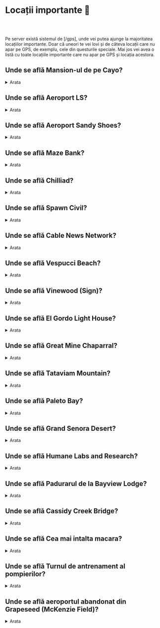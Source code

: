 # Locații importante 📌
<br><br>
<p>Pe server există sistemul de [/gps], unde vei putea ajunge la majoritatea locațiilor importante. Doar că uneori te vei lovi și de câteva locații care nu apar pe GPS, de exemplu, cele din questurile speciale. Mai jos vei avea o listă cu toate locațiile importante care nu apar pe GPS și locația acestora.</p>

<h2>Unde se află Mansion-ul de pe Cayo?</h2>
<details class="details custom-block">
  <summary>Arata</summary>
  <p>Locație</p>
  <img src="https://i.imgur.com/SyUhIlx.png" alt="Mansion 1">
  <img src="https://i.imgur.com/FGdv7PN.png" alt="Mansion 2">
</details>

<h2>Unde se află Aeroport LS?</h2>
<details class="details custom-block">
  <summary>Arata</summary>
  <p>Locație</p>
  <img src="https://i.imgur.com/gPIt8X3.png" alt="Aeroport LS 1">
  <img src="https://i.imgur.com/DtwW6qL.png" alt="Aeroport LS 2">
</details>

<h2>Unde se află Aeroport Sandy Shoes?</h2>
<details class="details custom-block">
  <summary>Arata</summary>
  <p>Locație</p>
  <img src="https://i.imgur.com/eq9pfXm.png" alt="Aeroport Sandy Shoes 1">
  <img src="https://i.imgur.com/Xrf8yBf.png" alt="Aeroport Sandy Shoes 2">
</details>

<h2>Unde se află Maze Bank?</h2>
<details class="details custom-block">
  <summary>Arata</summary>
  <p>Locație</p>
  <img src="https://i.imgur.com/9LlGD7c.png" alt="Maze Bank 1">
  <img src="https://i.imgur.com/RNC8yE9.png" alt="Maze Bank 2">
</details>

<h2>Unde se află Chilliad?</h2>
<details class="details custom-block">
  <summary>Arata</summary>
  <p>Locație</p>
  <img src="https://i.imgur.com/LzI9Kui.png" alt="Chilliad 1">
  <img src="https://i.imgur.com/t2n6avc.png" alt="Chilliad 2">
</details>

<h2>Unde se află Spawn Civil?</h2>
<details class="details custom-block">
  <summary>Arata</summary>
  <p>Locație</p>
  <img src="https://i.imgur.com/gvsgedg.png" alt="Spawn Civil 1">
  <img src="https://i.imgur.com/mCfUOmr.png" alt="Spawn Civil 2">
</details>

<h2>Unde se află Cable News Network?</h2>
<details class="details custom-block">
  <summary>Arata</summary>
  <p>Locație</p>
  <img src="https://i.imgur.com/jPjvBAI.png" alt="Cable News Network 1">
  <img src="https://i.imgur.com/O2WRzix.png" alt="Cable News Network 2">
</details>

<h2>Unde se află Vespucci Beach?</h2>
<details class="details custom-block">
  <summary>Arata</summary>
  <p>Locație</p>
  <img src="https://i.imgur.com/vIUqsAf.png" alt="Vespucci Beach 1">
  <img src="https://i.imgur.com/OAhqoAT.png" alt="Vespucci Beach 2">
</details>

<h2>Unde se află Vinewood (Sign)?</h2>
<details class="details custom-block">
  <summary>Arata</summary>
  <p>Locație</p>
  <img src="https://i.imgur.com/w60WYC5.png" alt="Vinewood Sign 1">
  <img src="https://i.imgur.com/iddxLXw.png" alt="Vinewood Sign 2">
</details>

<h2>Unde se află El Gordo Light House?</h2>
<details class="details custom-block">
  <summary>Arata</summary>
  <p>Locație</p>
  <img src="https://i.imgur.com/uh1p4LA.png" alt="El Gordo Light House 1">
  <img src="https://i.imgur.com/oH7XkdX.png" alt="El Gordo Light House 2">
</details>

<h2>Unde se află Great Mine Chaparral?</h2>
<details class="details custom-block">
  <summary>Arata</summary>
  <p>Locație</p>
  <img src="https://i.imgur.com/OTzM3nu.png" alt="Great Mine Chaparral 1">
  <img src="https://i.imgur.com/WiBjSqi.png" alt="Great Mine Chaparral 2">
</details>

<h2>Unde se află Tataviam Mountain?</h2>
<details class="details custom-block">
  <summary>Arata</summary>
  <p>Locație</p>
  <img src="https://i.imgur.com/CnioW0X.png" alt="Tataviam Mountain 1">
  <img src="https://i.imgur.com/BdmVW6a.png" alt="Tataviam Mountain 2">
</details>

<h2>Unde se află Paleto Bay?</h2>
<details class="details custom-block">
  <summary>Arata</summary>
  <p>Locație</p>
  <img src="https://i.imgur.com/K3xq94a.png" alt="Paleto Bay 1">
  <img src="https://i.imgur.com/4n3XRaE.png" alt="Paleto Bay 2">
</details>

<h2>Unde se află Grand Senora Desert?</h2>
<details class="details custom-block">
  <summary>Arata</summary>
  <p>Locație</p>
  <img src="https://i.imgur.com/hQLS27C.png" alt="Grand Senora Desert 1">
  <img src="https://i.imgur.com/OZMgwh0.png" alt="Grand Senora Desert 2">
</details>

<h2>Unde se află Humane Labs and Research?</h2>
<details class="details custom-block">
  <summary>Arata</summary>
  <p>Locație</p>
  <img src="https://i.imgur.com/vtvMlF0.png" alt="Humane Labs and Research 1">
  <img src="https://i.imgur.com/LzFKxTQ.png" alt="Humane Labs and Research 2">
</details>

<h2>Unde se află Padurarul de la Bayview Lodge?</h2>
<details class="details custom-block">
  <summary>Arata</summary>
  <p>Locație</p>
  <img src="https://i.imgur.com/CrT88uT.png" alt="Padurarul de la Bayview Lodge 1">
  <img src="https://i.imgur.com/9nmwEK6.png" alt="Padurarul de la Bayview Lodge 2">
</details>

<h2>Unde se află Cassidy Creek Bridge?</h2>
<details class="details custom-block">
  <summary>Arata</summary>
  <p>Locație</p>
  <img src="https://i.imgur.com/GmvxM3Q.png" alt="Cassidy Creek Bridge 1">
  <img src="https://i.imgur.com/8bUXgrk.png" alt="Cassidy Creek Bridge 2">
</details>

<h2>Unde se află Cea mai intalta macara?</h2>
<details class="details custom-block">
  <summary>Arata</summary>
  <p>Locație</p>
  <img src="https://i.imgur.com/mlD4poX.png" alt="Cea mai intalta macara 1">
  <img src="https://i.imgur.com/sKrGzRr.png" alt="Cea mai intalta macara 2">
</details>

<h2>Unde se află Turnul de antrenament al pompierilor?</h2>
<details class="details custom-block">
  <summary>Arata</summary>
  <p>Locație</p>
  <img src="https://i.imgur.com/iJQvfoq.png" alt="Turnul de antrenament al pompierilor 1">
  <img src="https://i.imgur.com/8r5EFXY.png" alt="Turnul de antrenament al pompierilor 2">
</details>

<h2>Unde se află aeroportul abandonat din Grapeseed (McKenzie Field)?</h2>
<details class="details custom-block">
  <summary>Arata</summary>
  <p>Locație</p>
  <img src="https://i.imgur.com/XuIeop6.png" alt="McKenzie Field 1">
  <img src="https://i.imgur.com/cZeFaWl.png" alt="McKenzie Field 2">
</details>




